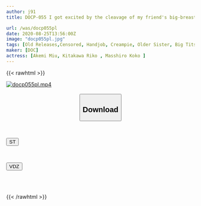 ```yaml
---
author: j91
title: DOCP-055 I got excited by the cleavage of my friend's big-breasted and beautiful sister and got a full erection! Maybe she thought my erection was cute, so she gave me a forceful handjob and ejaculated right there in front of everyone...

url: /was/docp055pl
date: 2020-08-25T13:56:00Z
image: "docp055pl.jpg"
tags: [Old Releases,Censored, Handjob, Creampie, Older Sister, Big Tits	]
maker: [DOC]
actress: [Akemi Miu, Kitakawa Riko , Masshiro Koko ]
---
```



{{< rawhtml >}}

<div class="video" data-videoid="ALDvewxPvgCXX6W">
    <a href="javascript:;">
        <img src="/was/docp055pl/docp055pl.jpg" width="WIDTH" height="HEIGHT" alt="docp055pl.mp4" loading="lazy">
    </a>
</div>

<script type="text/javascript" src="https://j91.asia/asset/on-demand-st.js"></script>

<br>
  <link rel="stylesheet" href="https://j91.asia/asset/bs5.css">
  
  <center>
  <button class="btn btn-primary" type="button" data-bs-toggle="collapse" data-bs-target=".multi-collapse" aria-expanded="false" aria-controls="multiCollapseExample1 multiCollapseExample2"><h2>Download</h2></button></center>
</p>
<div class="row">
  <div class="col">
    <div class="collapse multi-collapse" id="multiCollapseExample1">
      <div class="card card-body">
	      	      <br>
<div class="buttons">  
<p><a href="https://streamtape.to/v/ALDvewxPvgCXX6W" target="_blank"><button class="btn-hover color-3"><i class="fa fa-download"></i> ST</button></a></p></div>
    </div>
  </div>
</div>
  <div class="col">
    <div class="collapse multi-collapse" id="multiCollapseExample2">
      <div class="card card-body">
	      <br>
<div class="buttons">
<p><a href="https://vidoza.net/jtxqoveq5gkj" target="_blank"><button class="btn-hover color-1"><i class="fa fa-download"></i> VDZ</button></a></p></div>
<br><br>
      </div>
    </div>
  </div>
</div>

{{< /rawhtml >}}